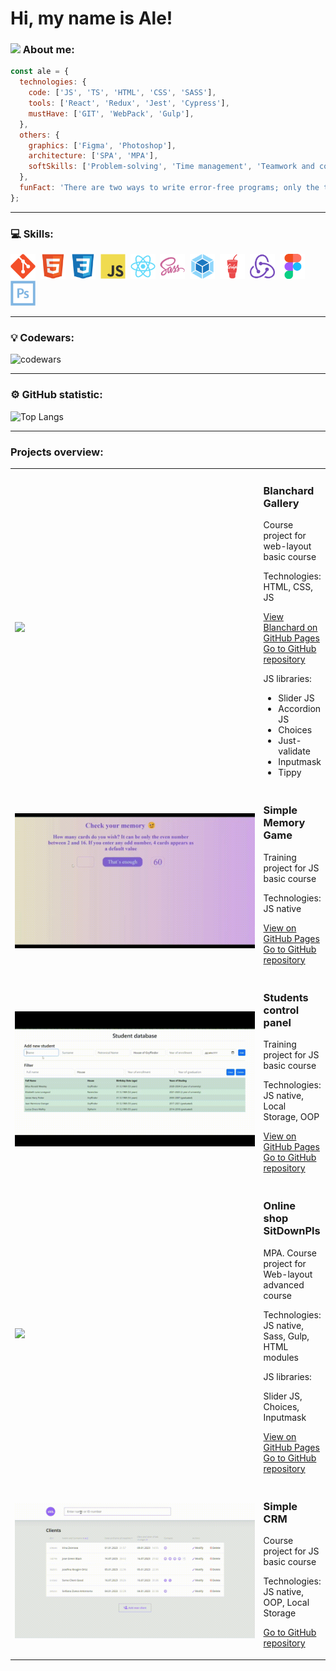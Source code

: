 # Hi, my name is Ale!

### <img src="https://images6.fanpop.com/image/photos/37500000/Chi-typing-on-a-computer-chis-sweet-home-chis-new-address-37597964-320-240.gif" width="30px"> About me:

```javascript
const ale = {
  technologies: {
    code: ['JS', 'TS', 'HTML', 'CSS', 'SASS'],
    tools: ['React', 'Redux', 'Jest', 'Cypress'],
    mustHave: ['GIT', 'WebPack', 'Gulp'],
  },
  others: {
    graphics: ['Figma', 'Photoshop'],
    architecture: ['SPA', 'MPA'],
    softSkills: ['Problem-solving', 'Time management', 'Teamwork and collaboration', 'Passion for learning new things'],
  },
  funFact: 'There are two ways to write error-free programs; only the third one works',
};
```

---

### 💻 Skills:

<div>
  <img src="https://github.com/devicons/devicon/blob/master/icons/git/git-original.svg" title="git" alt="git" width="40" height="40"/>&nbsp
  <img src="https://github.com/devicons/devicon/blob/master/icons/html5/html5-original.svg" title="html5" alt="html5" width="40" height="40"/>&nbsp
  <img src="https://github.com/devicons/devicon/blob/master/icons/css3/css3-original.svg" title="css" alt="css" width="40" height="40"/>&nbsp
  <img src="https://github.com/devicons/devicon/blob/master/icons/javascript/javascript-original.svg" title="javascript" alt="javascript" width="40" height="40"/>&nbsp
  <img src="https://github.com/devicons/devicon/blob/master/icons/react/react-original.svg" title="reactjs" alt="reactjs" width="40" height="40"/>&nbsp
  <!-- <img src="https://github.com/devicons/devicon/blob/master/icons/nodejs/nodejs-original.svg" title="nodejs" alt="nodejs" width="40" height="40"/>&nbsp -->
  <!-- <img src="https://github.com/devicons/devicon/blob/master/icons/express/express-original.svg" title="express" alt="express" width="40" height="40"/>&nbsp -->
  <!-- <img src="https://github.com/devicons/devicon/blob/master/icons/mongodb/mongodb-original.svg" title="mongodb" alt="mongodb" width="40" height="40"/>&nbsp -->
  <img src="https://github.com/devicons/devicon/blob/master/icons/sass/sass-original.svg" title="sass/scss" alt="sass/scss" width="40" height="40"/>&nbsp;
  <img src="https://github.com/devicons/devicon/blob/master/icons/webpack/webpack-original.svg" title="webpack" alt="webpack" width="40" height="40"/>&nbsp;
  <img src="https://raw.githubusercontent.com/devicons/devicon/master/icons/gulp/gulp-plain.svg" alt="gulp" height="40"/>&nbsp;
  <img src="https://github.com/devicons/devicon/blob/master/icons/redux/redux-original.svg" title="redux" alt="redux" width="40" height="40"/>&nbsp;
  <img src="https://github.com/devicons/devicon/blob/master/icons/figma/figma-original.svg" title="figma" alt="figma" width="40" height="40"/>&nbsp;
  <img src="https://raw.githubusercontent.com/devicons/devicon/master/icons/photoshop/photoshop-line.svg" alt="photoshop" height="40"/>&nbsp;
</div>

---

### :bulb: Codewars:

![codewars](https://www.codewars.com/users/Alena%20Nechaeva/badges/large)

---

### ⚙️ GitHub statistic:

![Top Langs](https://github-readme-stats.vercel.app/api/top-langs/?username=Alena-Nechaeva&layout=compact&theme=cobalt)

---

### Projects overview:

<table>
  <tr>
    <td width='440px'>
      <img src='assets//demos/blanchard.gif' width='400px'>
    </td>
    <td with='400px'>
      <h3>Blanchard Gallery</h3>
      <p>Course project for web-layout basic course</p>
      <p>Technologies: HTML, CSS, JS</p>
      <p>
        <a href='https://alena-nechaeva.github.io/final_project_BLANCHARD/'>View Blanchard on GitHub Pages</a>
        <a href='https://github.com/Alena-Nechaeva/final_project_BLANCHARD'>Go to GitHub repository</a>
      </p>
      <p>JS libraries:</p>
      <ul>
        <li>Slider JS</li>
        <li>Accordion JS</li>
        <li>Choices</li>
        <li>Just-validate</li>
        <li>Inputmask</li>
        <li>Tippy</li>
      </ul>
    </td>
  </tr>
  <tr>
    <td width='440px'>
      <img src='assets//demos/memory.gif' width='400px'>
    </td>
    <td with='400px'>
      <h3>Simple Memory Game</h3>
      <p>Training project for JS basic course</p>
      <p>Technologies: JS native</p>
      <p>
        <a href='https://alena-nechaeva.github.io/Pairs-card-game/'>View on GitHub Pages</a>
        <a href='https://github.com/Alena-Nechaeva/Pairs-card-game'>Go to GitHub repository</a>
      </p>
    </td>
  </tr>
  <tr>
    <td width='440px'>
      <img src='assets//demos/students.gif' width='400px'>
    </td>
    <td with='400px'>
      <h3>Students control panel</h3>
      <p>Training project for JS basic course</p>
      <p>Technologies: JS native, Local Storage, OOP</p>
      <p>
        <a href='https://alena-nechaeva.github.io/students-control-panel/'>View on GitHub Pages</a>
        <a href='https://github.com/Alena-Nechaeva/students-control-panel'>Go to GitHub repository</a>
      </p>
    </td>
  </tr>
  <tr>
    <td width='440px'>
      <img src='assets//demos/sitDwnPls.gif' width='400px'>
    </td>
    <td with='400px'>
      <h3>Online shop SitDownPls</h3>
      <p>MPA. Course project for Web-layout advanced course</p>
      <p>Technologies: JS native, Sass, Gulp, HTML modules</p>
      <p>JS libraries:</p>
      <p>Slider JS, Choices, Inputmask</p>
      <p>
        <a href='https://alena-nechaeva.github.io/SitDownPls-build/'>View on GitHub Pages</a>
        <a href='https://github.com/Alena-Nechaeva/SitDownPls-src'>Go to GitHub repository</a>
      </p>
    </td>
  </tr>
  <tr>
    <td width='440px'>
      <img src='assets//demos/clients.gif' width='400px'>
    </td>
    <td with='400px'>
      <h3>Simple CRM</h3>
      <p>Course project for JS basic course</p>
      <p>Technologies: JS native, OOP, Local Storage</p>
      <p>
        <a href='https://github.com/Alena-Nechaeva/Final-Project-CRM-Clients'>Go to GitHub repository</a>
      </p>
    </td>
  </tr>
</table>
